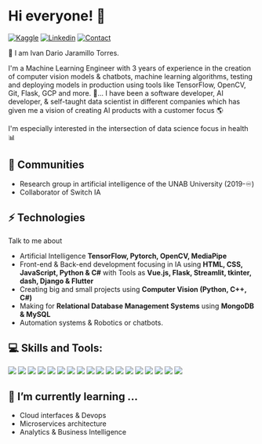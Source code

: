 # Hi everyone! :wave:

[![Kaggle](https://img.shields.io/badge/SUPPORT%20AT-KAGGLE-green?style=for-the-badge&logo=github)](https://www.kaggle.com/ivandariojaramillo) [![Linkedin](https://img.shields.io/badge/MY%20PROFILE-Linkedin-blue?style=for-the-badge&logo=github)](https://linkedin.com/in/ivan-dario-jaramillo-torres-b175731a3) 
 [![Contact](https://img.shields.io/badge/CONTACT-GMAIL-yellow?style=for-the-badge&logo=gmail&logoColor=white)](mailto:ivandjt226@gmail.com)

🌱 I am Ivan Dario Jaramillo Torres.

I'm a Machine Learning Engineer with 3 years of experience in the creation of computer vision models & chatbots, machine learning algorithms, testing and deploying models in production using tools like TensorFlow, OpenCV, Git, Flask, GCP and more. 🚀...
I have been a software developer, AI developer, & self-taught data scientist in different companies which has given me a vision of creating AI products with a customer focus 🌎 

I'm especially interested in the intersection of data science focus in health :bar_chart: 

## 👯 Communities
- Research group in artificial intelligence of the UNAB University (2019-♾)
- Collaborator of Switch IA 

## ⚡ Technologies
Talk to me about
- Artificial Intelligence **TensorFlow, Pytorch, OpenCV, MediaPipe**
- Front-end & Back-end development focusing in IA using **HTML, CSS, JavaScript, Python & C#** with Tools as **Vue.js, Flask, Streamlit, tkinter, dash, Django & Flutter**
- Creating big and small projects using **Computer Vision (Python, C++, C#)**
- Making for **Relational Database Management Systems** using **MongoDB & MySQL**
- Automation systems & Robotics or chatbots.

  
##  💻 Skills and Tools:
![](https://img.shields.io/badge/Editor-VisualStudio-informational?style=flat&logo=atom&logoColor=white&color=2CD4A7) 
![](https://img.shields.io/badge/Code-Python-informational?style=flat&logo=python&logoColor=white&color=2CD4A7)
![](https://img.shields.io/badge/Code-CSharp-informational?style=flat&logo=python&logoColor=white&color=2CD4A7)
![](https://img.shields.io/badge/MachineLearning-Supervised-informational?style=flat&logoColor=white&color=2CD4A7)
![](https://img.shields.io/badge/MachineLearning-Unsupervised-informational?style=flat&logoColor=white&color=2CD4A7)
![](https://img.shields.io/badge/DeepLearning-TensorFlow-informational?style=flat&logo=pytorch&logoColor=white&color=2CD4A7)
![](https://img.shields.io/badge/NLP-RasaStack-informational?style=flat&logoColor=white&color=2CD4A7)
![](https://img.shields.io/badge/DataViz-Plotly-informational?style=flat&logo=plotly&logoColor=white&color=2CD4A7)
![](https://img.shields.io/badge/DataViz-Seaborn-informational?style=flat&logoColor=white&color=2CD4A7)
![](https://img.shields.io/badge/Deployment-Heroku-informational?style=flat&logo=heroku&logoColor=white&color=2CD4A7)
![](https://img.shields.io/badge/Deployment-FlaskAPI-informational?style=flat&logo=heroku&logoColor=white&color=2CD4A7)
![](https://img.shields.io/badge/Deployment-GCP-informational?style=flat&logo=heroku&logoColor=white&color=2CD4A7)
![](https://img.shields.io/badge/Deployment-Azure-informational?style=flat&logo=heroku&logoColor=white&color=2CD4A7)
![](https://img.shields.io/badge/Interface-Tkinter-informational?style=flat&logo=plotly&logoColor=white&color=2CD4A7)
![](https://img.shields.io/badge/Interface-Streamlit-informational?style=flat&logo=plotly&logoColor=white&color=2CD4A7)
![](https://img.shields.io/badge/Frontend-HTML-informational?style=flat&logo=html5&logoColor=white&color=2CD4A7)
![](https://img.shields.io/badge/Frontend-Bootstrap-informational?style=flat&logo=bootstrap&logoColor=white&color=2CD4A7)
![](https://img.shields.io/badge/Databases-MySQL-informational?style=flat&logo=postgresql&logoColor=white&color=2CD4A7)


## 👀 I’m currently learning ...
- Cloud interfaces & Devops
- Microservices architecture
- Analytics & Business Intelligence
